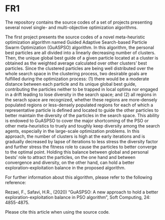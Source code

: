 # FR1
The repository contains the source codes of a set of projects presenting several novel single- and multi-objective optimization algorithms.

The first project presents the source codes of a novel meta-heuristic optimization algorithm named Guided Adaptive Search-based Particle Swarm Optimization (GuASPSO) algorithm.
In this algorithm, the personal best particles are all divided into a linearly decreasing number of clusters. Then, the unique global best guide of a given particle located at
a cluster is obtained as the weighted average calculated over other clusters’ best particles. Since the clustered particles are being well distributed over the whole search space
in the clustering process, two desirable goals are fulfilled during the optimization process: (1) there would be a moderate distance between each particle and its unique
global best guide, contributing the particles neither to be trapped in local optima nor engaged in a drift leading to lose diversity in the search space; and (2) all regions in 
the serach space are recognized, whether these regions are more-densely populated regions or less-densely populated regions for each of which a representative particle is defined
and located to guide the other particles to better maintain the diversity of the particles in the search space. This ability is endowed to GuASPSO to cover the major shortcoming
of the PSO or other meta-heuristics to truely and toughly keep diversity among the search agents, especially in the large-scale optimization problems. In this approach, the
number of clusters is high at the early iterations and is gradually decreased by lapse of iterations to less stress the diversity factor and further stress the fitness role to
cause the particles to better converge to the optimal point. Holding this balance between global and personal bests’ role to attract the particles, on the one hand and between
convergence and diversity, on the other hand, can hold a better exploration–exploitation balance in the proposed algorithm.

For further information about this algorithm, please refer to the following reference:

Rezaei, F., Safavi, H.R., (2020) “GuASPSO: A new approach to hold a better exploration-exploitation balance in PSO algorithm”, Soft Computing, 24: 4855-4875.

Please cite this article when using the source code.
